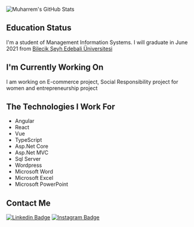 
![Muharrem's GitHub Stats](https://github-readme-stats.vercel.app/api?username=muharremyalman&show_icons=true)

## Education Status

I'm a student of Management Information Systems. I will graduate in June 2021 from [Bilecik Şeyh Edebali Üniversitesi](http://www.bilecik.edu.tr/)

## I'm Currently Working On

I am working on E-commerce project, Social Responsibility project for women and entrepreneurship project

## The Technologies I Work For
  - Angular
  - React
  - Vue
  - TypeScript
  - Asp.Net Core
  - Asp.Net MVC
  - Sql Server
  - Wordpress
  - Microsoft Word
  - Microsoft Excel
  - Microsoft PowerPoint

  ## Contact Me 
[![Linkedin Badge](https://img.shields.io/badge/muharremyalman-follow%20on%20linkedin-blue?style=for-the-badge&logo=linkedin)](https://www.linkedin.com/in/muharremyalman/)
[![Instagram Badge](https://img.shields.io/badge/muharremyalman-follow%20on%20instagram-blue?style=for-the-badge&logo=instagram)](https://instagram.com/muharrem_yalman/)

